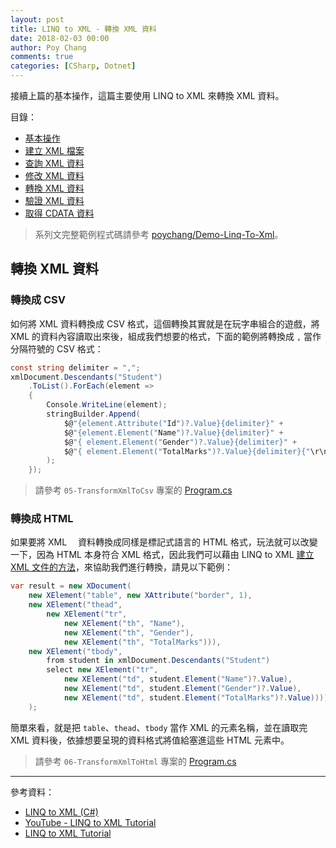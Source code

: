 ```yaml
---
layout: post
title: LINQ to XML - 轉換 XML 資料
date: 2018-02-03 00:00
author: Poy Chang
comments: true
categories: [CSharp, Dotnet]
---
```


接續上篇的基本操作，這篇主要使用 LINQ to XML 來轉換 XML 資料。

目錄：

- [基本操作](https://blog.poychang.net/linq-to-xml-basic-usage/)
- [建立 XML 檔案](https://blog.poychang.net/linq-to-xml-create-xml-file)
- [查詢 XML 資料](https://blog.poychang.net/linq-to-xml-query-xml/)
- [修改 XML 資料](https://blog.poychang.net/linq-to-xml-edit-xml)
- [轉換 XML 資料](https://blog.poychang.net/linq-to-xml-transfom-xml)
- [驗證 XML 資料](https://blog.poychang.net/linq-to-xml-validate-xml)
- [取得 CDATA 資料](https://blog.poychang.net/2018-02-05-linq-to-xml-extract-data-from-cdata)

> 系列文完整範例程式碼請參考 [poychang/Demo-Linq-To-Xml](https://github.com/poychang/Demo-Linq-To-Xml)。

## 轉換 XML 資料

### 轉換成 CSV

如何將 XML 資料轉換成 CSV 格式，這個轉換其實就是在玩字串組合的遊戲，將 XML 的資料內容讀取出來後，組成我們想要的格式，下面的範例將轉換成 `,` 當作分隔符號的 CSV 格式：

```csharp
const string delimiter = ",";
xmlDocument.Descendants("Student")
    .ToList().ForEach(element =>
    {
        Console.WriteLine(element);
        stringBuilder.Append(
            $@"{element.Attribute("Id")?.Value}{delimiter}" +
            $@"{element.Element("Name")?.Value}{delimiter}" +
            $@"{ element.Element("Gender")?.Value}{delimiter}" +
            $@"{ element.Element("TotalMarks")?.Value}{delimiter}{"\r\n"}"
        );
    });
```

> 請參考 `05-TransformXmlToCsv` 專案的 [Program.cs](https://github.com/poychang/Demo-Linq-To-Xml/blob/master/05-TransformXmlToCsv/Program.cs)

### 轉換成 HTML

如果要將 XML 　資料轉換成同樣是標記式語言的 HTML 格式，玩法就可以改變一下，因為 HTML 本身符合 XML 格式，因此我們可以藉由 LINQ to XML [建立 XML 文件的方法](https://blog.poychang.net/linq-to-xml-create-xml-file)，來協助我們進行轉換，請見以下範例：

```csharp
var result = new XDocument(
    new XElement("table", new XAttribute("border", 1),
    new XElement("thead",
        new XElement("tr",
            new XElement("th", "Name"),
            new XElement("th", "Gender"),
            new XElement("th", "TotalMarks"))),
    new XElement("tbody",
        from student in xmlDocument.Descendants("Student")
        select new XElement("tr",
            new XElement("td", student.Element("Name")?.Value),
            new XElement("td", student.Element("Gender")?.Value),
            new XElement("td", student.Element("TotalMarks")?.Value))))
    );
```

簡單來看，就是把 `table`、`thead`、`tbody` 當作 XML 的元素名稱，並在讀取完 XML 資料後，依據想要呈現的資料格式將值給塞進這些 HTML 元素中。

> 請參考 `06-TransformXmlToHtml` 專案的 [Program.cs](https://github.com/poychang/Demo-Linq-To-Xml/blob/master/06-TransformXmlToHtml/Program.cs)

---

參考資料：

- [LINQ to XML (C#)](https://docs.microsoft.com/zh-tw/dotnet/csharp/programming-guide/concepts/linq/linq-to-xml?WT.mc_id=DT-MVP-5003022)
- [YouTube - LINQ to XML Tutorial](https://www.youtube.com/playlist?list=PL6n9fhu94yhX-U0Ruy_4eIG8umikVmBrk)
- [LINQ to XML Tutorial](http://csharp-video-tutorials.blogspot.tw/2014/08/linq-to-xml-tutorial.html)

